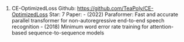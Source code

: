 1. CE-OptimizedLoss
    Github: https://github.com/TeaPoly/CE-OptimizedLoss
    Star: 7
    Paper:
        - (2022) Paraformer: Fast and accurate parallel transformer for non-autoregressive end-to-end speech recognition
        - (2018) Minimum word error rate training for attention-based sequence-to-sequence models